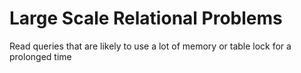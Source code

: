 #  Large Scale Relational Problems

Read queries that are likely to use a lot of memory or table lock for a prolonged time
